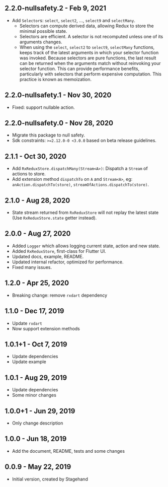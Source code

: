 ## 2.2.0-nullsafety.2 - Feb 9, 2021
-   Add `Selector`s: `select`, `select2`, ..., `select9` and `selectMany`.
    -   Selectors can compute derived data, allowing Redux to store the minimal possible state.
    -   Selectors are efficient. A selector is not recomputed unless one of its arguments changes.
    -   When using the `select`, `select2` to `select9`, `selectMany` functions, 
        keeps track of the latest arguments in which your selector function was invoked. 
        Because selectors are pure functions, the last result can be returned 
        when the arguments match without reinvoking your selector function. 
        This can provide performance benefits, particularly with selectors that perform expensive computation. 
        This practice is known as memoization.

## 2.2.0-nullsafety.1 - Nov 30, 2020
-   Fixed: support nullable action.

## 2.2.0-nullsafety.0 - Nov 28, 2020
-   Migrate this package to null safety.
-   Sdk constraints: `>=2.12.0-0 <3.0.0` based on beta release guidelines.

## 2.1.1 - Oct 30, 2020

-   Add `RxReduxStore.dispatchMany(Stream<A>)`: Dispatch a `Stream` of actions to store.
-   Add extension method `dispatchTo` on `A` and `Stream<A>`, eg: `anAction.dispatchTo(store)`, `streamOfActions.dispatchTo(store)`.

## 2.1.0 - Aug 28, 2020

-   State stream returned from `RxReduxStore` will not replay the latest state
    (Use `RxReduxStore.state` getter instead).

## 2.0.0 - Aug 27, 2020

-   Added `Logger` which allows logging current state, action and new state.
-   Added `RxReduxStore`, first-class for Flutter UI.
-   Updated docs, example, README.
-   Updated internal refactor, optimized for performance.
-   Fixed many issues.

## 1.2.0 - Apr 25, 2020

-   Breaking change: remove `rxdart` dependency

## 1.1.0 - Dec 17, 2019
-   Update `rxdart`
-   Now support extension methods

## 1.0.1+1 - Oct 7, 2019
-   Update dependencies
-   Update example

## 1.0.1 - Aug 29, 2019
-   Update dependencies
-   Some minor changes

## 1.0.0+1 - Jun 29, 2019
-   Only change description

## 1.0.0 - Jun 18, 2019

-   Add the document, README, tests and some changes

## 0.0.9 - May 22, 2019

-   Initial version, created by Stagehand
